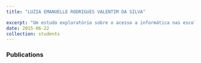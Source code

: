 ```yaml
---
title: "LUZIA EMANUELLE RODRIGUES VALENTIM DA SILVA"

excerpt: "Um estudo exploratório sobre o acesso a informática nas escolas públicas de Ensino Fundamental e Médio próximas à Universidade Federal do Maranhão"
date: 2015-06-22
collection: students
---
```


### Publications
